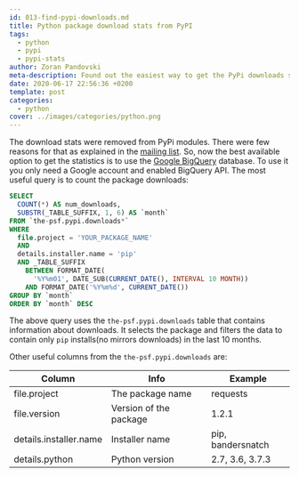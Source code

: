 ```yaml
---
id: 013-find-pypi-downloads.md
title: Python package download stats from PyPI
tags:
  - python
  - pypi
  - pypi-stats
author: Zoran Pandovski
meta-description: Found out the easiest way to get the PyPi downloads statistics
date: 2020-06-17 22:56:36 +0200
template: post
categories:
  - python
cover: ../images/categories/python.png
---
```


The download stats were removed from PyPi modules. There were few reasons for that as explained in the [mailing list](https://mail.python.org/pipermail/distutils-sig/2013-May/020855.html). So, now the best available option to get the statistics is to use the [Google BigQuery](https://console.cloud.google.com/bigquery?project=the-psf&page=table&t=downloads&d=pypi&p=the-psf) database. To use it you only need a Google account and enabled BigQuery API.
The most useful query is to count the package downloads:

```sql
SELECT
  COUNT(*) AS num_downloads,
  SUBSTR(_TABLE_SUFFIX, 1, 6) AS `month`
FROM `the-psf.pypi.downloads*`
WHERE
  file.project = 'YOUR_PACKAGE_NAME'
  AND
  details.installer.name = 'pip'
  AND _TABLE_SUFFIX
    BETWEEN FORMAT_DATE(
      '%Y%m01', DATE_SUB(CURRENT_DATE(), INTERVAL 10 MONTH))
    AND FORMAT_DATE('%Y%m%d', CURRENT_DATE())
GROUP BY `month`
ORDER BY `month` DESC
```

The above query uses the `the-psf.pypi.downloads` table that contains information about downloads. It selects the package and filters the data to contain only `pip` installs(no mirrors downloads) in the last 10 months.

Other useful columns from the  `the-psf.pypi.downloads` are:

|Column   |  Info | Example   |
|---|---|---|
| file.project  |  The package name | requests  |
| file.version  | Version of the package  | 1.2.1  |
|details.installer.name  | Installer name   | pip, bandersnatch |
| details.python  | Python version  | 2.7, 3.6, 3.7.3  |
